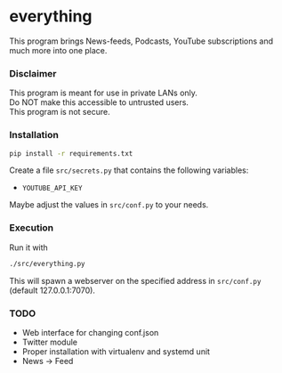 # everything
This program brings News-feeds, Podcasts, YouTube subscriptions and much more into one place.

### Disclaimer
This program is meant for use in private LANs only.   
Do NOT make this accessible to untrusted users.    
This program is not secure.

### Installation
```sh
pip install -r requirements.txt
```

Create a file `src/secrets.py` that contains the following variables:
- `YOUTUBE_API_KEY`

Maybe adjust the values in `src/conf.py` to your needs.

### Execution
Run it with
```sh
./src/everything.py
```

This will spawn a webserver on the specified address in `src/conf.py` (default 127.0.0.1:7070).

### TODO
- Web interface for changing conf.json
- Twitter module
- Proper installation with virtualenv and systemd unit
- News -> Feed
